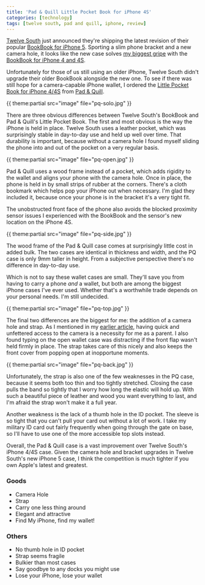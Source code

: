 ```yaml
---
title: 'Pad & Quill Little Pocket Book for iPhone 4S'
categories: [technology]
tags: [twelve south, pad and quill, iphone, review]
---
```


[Twelve South](http://twelvesouth.com/) just announced they're shipping the latest revision of their popular [BookBook for iPhone 5](http://twelvesouth.com/products/bookbook_iphone5/). Sporting a slim phone bracket and a new camera hole, it looks like the new case solves [my biggest gripe](http://themindfulbit.com/2011/09/21/tweaking-bookbook-for-iphone/) with the [BookBook for iPhone 4 and 4S](http://twelvesouth.com/products/bookbook_iphone/).

Unfortunately for those of us still using an older iPhone, Twelve South didn't upgrade their older BookBook alongside the new one. To see if there was still hope for a camera-capable iPhone wallet, I ordered the [Little Pocket Book for iPhone 4/4S](http://www.padandquill.com/cases-for-iphone-ipod-touch/little-pocket-book-for-iphone-4-4s.html) from [Pad & Quill](http://www.padandquill.com/).

{{ theme:partial src="image" file="pq-solo.jpg" }}

There are three obvious differences between Twelve South's BookBook and Pad & Quill's Little Pocket Book. The first and most obvious is the way the iPhone is held in place. Twelve South uses a leather pocket, which was surprisingly stable in day-to-day use and held up well over time. That durability is important, because without a camera hole I found myself sliding the phone into and out of the pocket on a very regular basis.

{{ theme:partial src="image" file="pq-open.jpg" }}

Pad & Quill uses a wood frame instead of a pocket, which adds rigidity to the wallet and aligns your phone with the camera hole. Once in place, the phone is held in by small strips of rubber at the corners. There's a cloth bookmark which helps pop your iPhone out when necessary. I'm glad they included it, because once your phone is in the bracket it's a very tight fit. 

The unobstructed front face of the phone also avoids the blocked proximity sensor issues I experienced with the BookBook and the sensor's new location on the iPhone 4S.

{{ theme:partial src="image" file="pq-side.jpg" }}

The wood frame of the Pad & Quill case comes at surprisingly little cost in added bulk. The two cases are identical in thickness and width, and the PQ case is only 9mm taller in height. From a subjective perspective there's no difference in day-to-day use. 

Which is not to say these wallet cases are small. They'll save you from having to carry a phone *and* a wallet, but both are among the biggest iPhone cases I've ever used. Whether that's a worthwhile trade depends on your personal needs. I'm still undecided.

{{ theme:partial src="image" file="pq-top.jpg" }}

The final two differences are the biggest for me: the addition of a camera hole and strap. As I mentioned in my [earlier article](http://themindfulbit.com/2011/09/21/tweaking-bookbook-for-iphone/), having quick and unfettered access to the camera is a necessity for me as a parent. I also found typing on the open wallet case was distracting if the front flap wasn't held firmly in place. The strap takes care of this nicely and also keeps the front cover from popping open at inopportune moments.

{{ theme:partial src="image" file="pq-back.jpg" }}

Unfortunately, the strap is also one of the few weaknesses in the PQ case, because it seems both too thin and too tightly stretched. Closing the case pulls the band so tightly that I worry how long the elastic will hold up. With such a beautiful piece of leather and wood you want everything to last, and I'm afraid the strap won't make it a full year.

Another weakness is the lack of a thumb hole in the ID pocket. The sleeve is so tight that you can't pull your card out without a lot of work. I take my military ID card out fairly frequently when going through the gate on base, so I'll have to use one of the more accessible top slots instead.

Overall, the Pad & Quill case is a vast improvement over Twelve South's iPhone 4/4S case. Given the camera hole and bracket upgrades in Twelve South's new iPhone 5 case, I think the competition is much tighter if you own Apple's latest and greatest.

### Goods

* Camera Hole
* Strap
* Carry one less thing around
* Elegant and attractive
* Find My iPhone, find my wallet!

### Others

* No thumb hole in ID pocket
* Strap seems fragile
* Bulkier than most cases
* Say goodbye to any docks you might use
* Lose your iPhone, lose your wallet